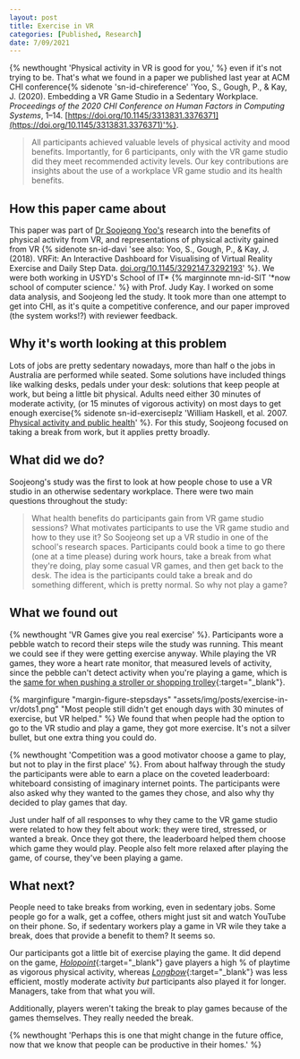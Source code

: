 ```yaml
---
layout: post
title: Exercise in VR
categories: [Published, Research]
date: 7/09/2021
---
```


{% newthought 'Physical activity in VR is good for you,' %} even if it's not trying to be.<!--more--> That's what we found in a paper we published last year at ACM CHI conference{% sidenote 'sn-id-chireference' 'Yoo, S., Gough, P., & Kay, J. (2020). Embedding a VR Game Studio in a Sedentary Workplace. *Proceedings of the 2020 CHI Conference on Human Factors in Computing Systems*, 1–14. [https://doi.org/10.1145/3313831.3376371](https://doi.org/10.1145/3313831.3376371)'%}.


> All participants achieved valuable levels of physical activity and mood benefits. Importantly, for 6 participants, only with the VR game studio did they meet recommended activity levels. Our key contributions are insights about the use of a workplace VR game studio and its health benefits.


## How this paper came about
This paper was part of [Dr Soojeong Yoo's](https://www.linkedin.com/in/soojeong-yoo-81b59784) research into the benefits of physical activity from VR, and representations of physical activity gained from VR {% sidenote sn-id-davi 'see also: Yoo, S., Gough, P., & Kay, J. (2018). VRFit: An Interactive Dashboard for Visualising of Virtual Reality Exercise and Daily Step Data. [doi.org/10.1145/3292147.3292193](https://doi.org/10.1145/3292147.3292193)' %}. We were both working in USYD's School of IT\* {% marginnote mn-id-SIT '\*now school of computer science.' %} with Prof. Judy Kay. I worked on some data analysis, and Soojeong led the study. It took more than one attempt to get into CHI, as it's quite a competitive conference, and our paper improved (the system works!?) with reviewer feedback.


## Why it's worth looking at this problem
Lots of jobs are pretty sedentary nowadays, more than half o the jobs in Australia are performed while seated. Some solutions have included things like walking desks, pedals under your desk: solutions that keep people at work, but being a little bit physical. Adults need either 30 minutes of moderate activity, (or 15 minutes of vigorous activity) on most days to get enough exercise{% sidenote sn-id-exerciseplz 'William Haskell, et al. 2007. [Physical activity and public health](https://scholarcommons.sc.edu/cgi/viewcontent.cgi?article=1117&context=sph_physical_activity_public_health_facpub)' %}. For this study, Soojeong focused on taking a break from work, but it applies pretty broadly. 

## What did we do?
Soojeong's study was the first to look at how people chose to use a VR studio in an otherwise sedentary workplace. There were two main questions throughout the study:
> What health benefits do participants gain from VR game studio sessions?
> What motivates participants to use the VR game studio and how to they use it?
So Soojeong set up a VR studio in one of the school's research spaces. Participants could book a time to go there (one at a time please) during work hours, take a break from what they're doing, play some casual VR games, and then get back to the desk. The idea is the participants could take a break and do something different, which is pretty normal. So why not play a game?

## What we found out
{% newthought 'VR Games give you real exercise' %}. Participants wore a pebble watch to record their steps wile the study was running. This meant we could see if they were getting exercise anyway. While playing the VR games, they wore a heart rate monitor, that measured levels of activity, since the pebble can't detect activity when you're playing a game, which is the [same for when pushing a stroller or shopping trolley](https://community.fitbit.com/t5/Inspire-Inspire-HR/Not-counting-steps-when-pushing-stroller-or-grocery-cart/td-p/4253926){:target="_blank"}.

{% marginfigure "margin-figure-stepsdays" "assets/img/posts/exercise-in-vr/dots1.png" "Most people still didn't get enough days with 30 minutes of exercise, but VR helped." %}
We found that when people had the option to go to the VR studio and play a game, they got more exercise. It's not a silver bullet, but one extra thing you could do.

{% newthought 'Competition was a good motivator choose a game to play, but not to play in the first place' %}. From about halfway through the study the participants were able to earn a place on the coveted leaderboard: whiteboard consisting of imaginary internet points. The participants were also asked why they wanted to the games they chose, and also why thy decided to play games that day. 

Just under half of all responses to why they came to the VR game studio were related to how they felt about work: they were tired, stressed, or wanted a break. Once they got there, the leaderboard helped them choose which game they would play.  People also felt more relaxed after playing the game, of course, they've been playing a game. 

## What next?
People need to take breaks from working, even in sedentary jobs. Some people go for a walk, get a coffee, others might just sit and watch YouTube on their phone. So, if sedentary workers play a game in VR wile they take a break, does that provide a benefit to them? It seems so. 

Our participants got a little bit of exercise playing the game. It did depend on the game, [*Holopoint*](https://www.oculus.com/experiences/quest/2202354219893697/?locale=en_US){:target="_blank"} gave players a high % of playtime as vigorous physical activity, whereas [*Longbow*](https://store.steampowered.com/app/450390/The_Lab/){:target="_blank"} was less efficient, mostly moderate activity *but* participants also played it for longer. Managers, take from that what you will. 

Additionally, players weren't taking the break to play games because of the games themselves. They really needed the break. 

{% newthought 'Perhaps this is one that might change in the future office, now that we know that people can be productive in their homes.' %} 